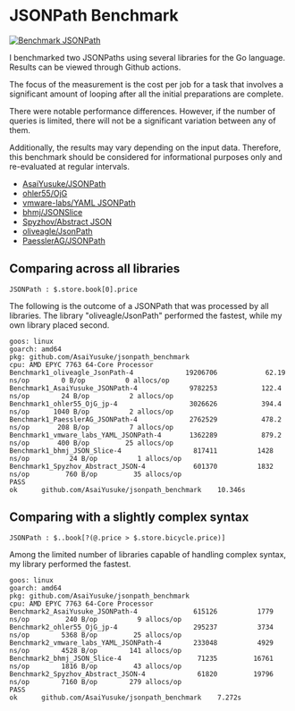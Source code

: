 # JSONPath Benchmark

[![Benchmark JSONPath](https://github.com/AsaiYusuke/jsonpath-benchmark/actions/workflows/build.yml/badge.svg)](https://github.com/AsaiYusuke/jsonpath-benchmark/actions/workflows/build.yml)

I benchmarked two JSONPaths using several libraries for the Go language.
Results can be viewed through Github actions.

The focus of the measurement is the cost per job for a task that involves a significant amount of looping after all the initial preparations are complete.

There were notable performance differences.
However, if the number of queries is limited, there will not be a significant variation between any of them.

Additionally, the results may vary depending on the input data.
Therefore, this benchmark should be considered for informational purposes only and re-evaluated at regular intervals.

- [AsaiYusuke/JSONPath](https://github.com/AsaiYusuke/jsonpath)
- [ohler55/OjG](https://github.com/ohler55/ojg)
- [vmware-labs/YAML JSONPath](https://github.com/vmware-labs/yaml-jsonpath)
- [bhmj/JSONSlice](https://github.com/bhmj/jsonslice)
- [Spyzhov/Abstract JSON](https://github.com/spyzhov/ajson)
- [oliveagle/JsonPath](https://github.com/oliveagle/jsonpath)
- [PaesslerAG/JSONPath](https://github.com/PaesslerAG/jsonpath)

## Comparing across all libraries

```
JSONPath : $.store.book[0].price
```

The following is the outcome of a JSONPath that was processed by all libraries.
The library "oliveagle/JsonPath" performed the fastest, while my own library placed second.

```
goos: linux
goarch: amd64
pkg: github.com/AsaiYusuke/jsonpath_benchmark
cpu: AMD EPYC 7763 64-Core Processor                
Benchmark1_oliveagle_JsonPath-4          	19206706	        62.19 ns/op	       0 B/op	       0 allocs/op
Benchmark1_AsaiYusuke_JSONPath-4         	 9782253	       122.4 ns/op	      24 B/op	       2 allocs/op
Benchmark1_ohler55_OjG_jp-4              	 3026626	       394.4 ns/op	    1040 B/op	       2 allocs/op
Benchmark1_PaesslerAG_JSONPath-4         	 2762529	       478.2 ns/op	     208 B/op	       7 allocs/op
Benchmark1_vmware_labs_YAML_JSONPath-4   	 1362289	       879.2 ns/op	     400 B/op	      25 allocs/op
Benchmark1_bhmj_JSON_Slice-4             	  817411	      1428 ns/op	      24 B/op	       1 allocs/op
Benchmark1_Spyzhov_Abstract_JSON-4       	  601370	      1832 ns/op	     760 B/op	      35 allocs/op
PASS
ok  	github.com/AsaiYusuke/jsonpath_benchmark	10.346s

```

## Comparing with a slightly complex syntax

```
JSONPath : $..book[?(@.price > $.store.bicycle.price)]
```

Among the limited number of libraries capable of handling complex syntax, my library performed the fastest.

```
goos: linux
goarch: amd64
pkg: github.com/AsaiYusuke/jsonpath_benchmark
cpu: AMD EPYC 7763 64-Core Processor                
Benchmark2_AsaiYusuke_JSONPath-4         	  615126	      1779 ns/op	     240 B/op	       9 allocs/op
Benchmark2_ohler55_OjG_jp-4              	  295237	      3734 ns/op	    5368 B/op	      25 allocs/op
Benchmark2_vmware_labs_YAML_JSONPath-4   	  233048	      4929 ns/op	    4528 B/op	     141 allocs/op
Benchmark2_bhmj_JSON_Slice-4             	   71235	     16761 ns/op	    1816 B/op	      43 allocs/op
Benchmark2_Spyzhov_Abstract_JSON-4       	   61820	     19796 ns/op	    7160 B/op	     279 allocs/op
PASS
ok  	github.com/AsaiYusuke/jsonpath_benchmark	7.272s

```
